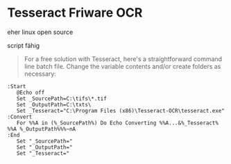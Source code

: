 Tesseract Friware OCR
=====================

eher linux
open source

script fähig

> For a free solution with Tesseract, here's a straightforward command line batch file. Change the variable contents and/or create folders as necessary:

```
:Start
   @Echo off
   Set _SourcePath=C:\tifs\*.tif
   Set _OutputPath=C:\txts\
   Set _Tesseract="C:\Program Files (x86)\Tesseract-OCR\tesseract.exe"
:Convert
   For %%A in (%_SourcePath%) Do Echo Converting %%A...&%_Tesseract% %%A %_OutputPath%%%~nA
:End   
   Set "_SourcePath="
   Set "_OutputPath="
   Set "_Tesseract="
```
